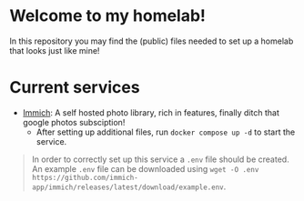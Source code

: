 # Welcome to my homelab!
In this repository you may find the (public) files needed to set up a homelab that looks just like mine!
# Current services
- [Immich](https://immich.app/): A self hosted photo library, rich in features, finally ditch that google photos subsciption!
    - After setting up additional files, run `docker compose up -d` to start the service.
> In order to correctly set up this service a `.env` file should be created. An example `.env` file can be downloaded using `wget -O .env https://github.com/immich-app/immich/releases/latest/download/example.env`.
